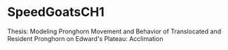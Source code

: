 # SpeedGoatsCH1
Thesis: Modeling Pronghorn Movement and Behavior of Translocated and Resident Pronghorn on Edward's Plateau: Acclimation
